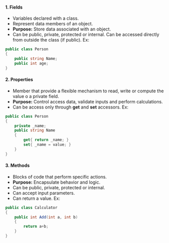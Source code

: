 #### 1. Fields
- Variables declared with a class. 
- Represent data members of an object. 
- **Purpose:** Store data associated with an object.
- Can be public, private, protected or internal.
	Can be accessed directly from outside the class (if public).
Ex:
```C#
public class Person
{
	public string Name;
	public int age;
}
```

#### 2. Properties
- Member that provide a flexible mechanism to read, write or compute the value o a private field. 
- **Purpose:** Control access data, validate inputs and perform calculations. 
- Can be access only through **get** and **set** accessors.
Ex:
```C#
public class Person
{
	private _name;
	public string Name
	{
		get{ return _name; }
		set{ _name = value; }
	}
}
```

#### 3. Methods
- Blocks of code that perform specific actions.
- **Purpose:** Encapsulate behavior and logic.
- Can be public, private, protected or internal.
- Can accept input parameters.
- Can return a value.
Ex:
```C#
public class Calculator
{
	public int Add(int a, int b)
	{
		return a+b;
	}
}
```
